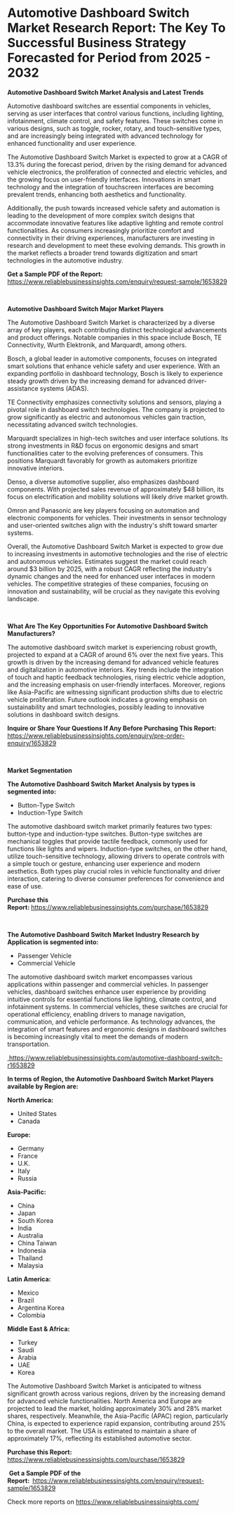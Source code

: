 <p><h1>Automotive Dashboard Switch Market Research Report: The Key To Successful Business Strategy Forecasted for Period from 2025 - 2032</h1></p><p><strong>Automotive Dashboard Switch Market Analysis and Latest Trends</strong></p>
<p><p>Automotive dashboard switches are essential components in vehicles, serving as user interfaces that control various functions, including lighting, infotainment, climate control, and safety features. These switches come in various designs, such as toggle, rocker, rotary, and touch-sensitive types, and are increasingly being integrated with advanced technology for enhanced functionality and user experience.</p><p>The Automotive Dashboard Switch Market is expected to grow at a CAGR of 13.3% during the forecast period, driven by the rising demand for advanced vehicle electronics, the proliferation of connected and electric vehicles, and the growing focus on user-friendly interfaces. Innovations in smart technology and the integration of touchscreen interfaces are becoming prevalent trends, enhancing both aesthetics and functionality.</p><p>Additionally, the push towards increased vehicle safety and automation is leading to the development of more complex switch designs that accommodate innovative features like adaptive lighting and remote control functionalities. As consumers increasingly prioritize comfort and connectivity in their driving experiences, manufacturers are investing in research and development to meet these evolving demands. This growth in the market reflects a broader trend towards digitization and smart technologies in the automotive industry.</p></p>
<p><strong>Get a Sample PDF of the Report:&nbsp;</strong> <a href="https://www.reliablebusinessinsights.com/enquiry/request-sample/1653829?utm_campaign=3062&utm_medium=2&utm_source=Github&utm_content=ia&utm_term=08032025&utm_id=automotive-dashboard-switch">https://www.reliablebusinessinsights.com/enquiry/request-sample/1653829</a></p>
<p>&nbsp;</p>
<p><strong>Automotive Dashboard Switch Major Market Players</strong></p>
<p><p>The Automotive Dashboard Switch Market is characterized by a diverse array of key players, each contributing distinct technological advancements and product offerings. Notable companies in this space include Bosch, TE Connectivity, Wurth Elektronik, and Marquardt, among others.</p><p>Bosch, a global leader in automotive components, focuses on integrated smart solutions that enhance vehicle safety and user experience. With an expanding portfolio in dashboard technology, Bosch is likely to experience steady growth driven by the increasing demand for advanced driver-assistance systems (ADAS).</p><p>TE Connectivity emphasizes connectivity solutions and sensors, playing a pivotal role in dashboard switch technologies. The company is projected to grow significantly as electric and autonomous vehicles gain traction, necessitating advanced switch technologies.</p><p>Marquardt specializes in high-tech switches and user interface solutions. Its strong investments in R&D focus on ergonomic designs and smart functionalities cater to the evolving preferences of consumers. This positions Marquardt favorably for growth as automakers prioritize innovative interiors.</p><p>Denso, a diverse automotive supplier, also emphasizes dashboard components. With projected sales revenue of approximately $48 billion, its focus on electrification and mobility solutions will likely drive market growth.</p><p>Omron and Panasonic are key players focusing on automation and electronic components for vehicles. Their investments in sensor technology and user-oriented switches align with the industry's shift toward smarter systems.</p><p>Overall, the Automotive Dashboard Switch Market is expected to grow due to increasing investments in automotive technologies and the rise of electric and autonomous vehicles. Estimates suggest the market could reach around $3 billion by 2025, with a robust CAGR reflecting the industry's dynamic changes and the need for enhanced user interfaces in modern vehicles. The competitive strategies of these companies, focusing on innovation and sustainability, will be crucial as they navigate this evolving landscape.</p></p>
<p>&nbsp;</p>
<p><strong>What Are The Key Opportunities For Automotive Dashboard Switch Manufacturers?</strong></p>
<p><p>The automotive dashboard switch market is experiencing robust growth, projected to expand at a CAGR of around 6% over the next five years. This growth is driven by the increasing demand for advanced vehicle features and digitalization in automotive interiors. Key trends include the integration of touch and haptic feedback technologies, rising electric vehicle adoption, and the increasing emphasis on user-friendly interfaces. Moreover, regions like Asia-Pacific are witnessing significant production shifts due to electric vehicle proliferation. Future outlook indicates a growing emphasis on sustainability and smart technologies, possibly leading to innovative solutions in dashboard switch designs.</p></p>
<p><strong>Inquire or Share Your Questions If Any Before Purchasing This Report:</strong> <a href="https://www.reliablebusinessinsights.com/enquiry/pre-order-enquiry/1653829?utm_campaign=3062&utm_medium=2&utm_source=Github&utm_content=ia&utm_term=08032025&utm_id=automotive-dashboard-switch">https://www.reliablebusinessinsights.com/enquiry/pre-order-enquiry/1653829</a></p>
<p>&nbsp;</p>
<p><strong>Market Segmentation</strong></p>
<p><strong>The Automotive Dashboard Switch Market Analysis by types is segmented into:</strong></p>
<p><ul><li>Button-Type Switch</li><li>Induction-Type Switch</li></ul></p>
<p><p>The automotive dashboard switch market primarily features two types: button-type and induction-type switches. Button-type switches are mechanical toggles that provide tactile feedback, commonly used for functions like lights and wipers. Induction-type switches, on the other hand, utilize touch-sensitive technology, allowing drivers to operate controls with a simple touch or gesture, enhancing user experience and modern aesthetics. Both types play crucial roles in vehicle functionality and driver interaction, catering to diverse consumer preferences for convenience and ease of use.</p></p>
<p><strong>Purchase this Report:&nbsp;</strong><a href="https://www.reliablebusinessinsights.com/purchase/1653829?utm_campaign=3062&utm_medium=2&utm_source=Github&utm_content=ia&utm_term=08032025&utm_id=automotive-dashboard-switch">https://www.reliablebusinessinsights.com/purchase/1653829</a></p>
<p>&nbsp;</p>
<p><strong>The Automotive Dashboard Switch Market Industry Research by Application is segmented into:</strong></p>
<p><ul><li>Passenger Vehicle</li><li>Commercial Vehicle</li></ul></p>
<p><p>The automotive dashboard switch market encompasses various applications within passenger and commercial vehicles. In passenger vehicles, dashboard switches enhance user experience by providing intuitive controls for essential functions like lighting, climate control, and infotainment systems. In commercial vehicles, these switches are crucial for operational efficiency, enabling drivers to manage navigation, communication, and vehicle performance. As technology advances, the integration of smart features and ergonomic designs in dashboard switches is becoming increasingly vital to meet the demands of modern transportation.</p></p>
<p><a href="https://www.reliablebusinessinsights.com/automotive-dashboard-switch-r1653829?utm_campaign=3062&utm_medium=2&utm_source=Github&utm_content=ia&utm_term=08032025&utm_id=automotive-dashboard-switch">&nbsp;https://www.reliablebusinessinsights.com/automotive-dashboard-switch-r1653829</a></p>
<p><strong>In terms of Region, the Automotive Dashboard Switch Market Players available by Region are:</strong></p>
<p>
    <p> <strong> North America: </strong>
        <ul>
            <li>United States</li>
            <li>Canada</li>
        </ul>
        </p> 
    <p> <strong> Europe: </strong>
        <ul>
            <li>Germany</li>
            <li>France</li>
            <li>U.K.</li>
            <li>Italy</li>
            <li>Russia</li>
        </ul>
        </p> 
    <p> <strong> Asia-Pacific: </strong>
        <ul>
            <li>China</li>
            <li>Japan</li>
            <li>South Korea</li>
            <li>India</li>
            <li>Australia</li>
            <li>China Taiwan</li>
            <li>Indonesia</li>
            <li>Thailand</li>
            <li>Malaysia</li>
        </ul>
        </p> 
    <p> <strong> Latin America: </strong>
        <ul>
            <li>Mexico</li>
            <li>Brazil</li>
            <li>Argentina Korea</li>
            <li>Colombia</li>
        </ul>
        </p> 
    <p> <strong> Middle East & Africa: </strong>
        <ul>
            <li>Turkey</li>
            <li>Saudi</li>
            <li>Arabia</li>
            <li>UAE</li>
            <li>Korea</li>
        </ul>
    </p>
    </p>
<p><p>The Automotive Dashboard Switch Market is anticipated to witness significant growth across various regions, driven by the increasing demand for advanced vehicle functionalities. North America and Europe are projected to lead the market, holding approximately 30% and 28% market shares, respectively. Meanwhile, the Asia-Pacific (APAC) region, particularly China, is expected to experience rapid expansion, contributing around 25% to the overall market. The USA is estimated to maintain a share of approximately 17%, reflecting its established automotive sector.</p></p>
<p><strong>Purchase this Report: </strong><a href="https://www.reliablebusinessinsights.com/purchase/1653829?utm_campaign=3062&utm_medium=2&utm_source=Github&utm_content=ia&utm_term=08032025&utm_id=automotive-dashboard-switch">https://www.reliablebusinessinsights.com/purchase/1653829</a></p>
<p>&nbsp;<strong>Get a Sample PDF of the Report:&nbsp;&nbsp;</strong><a href="https://www.reliablebusinessinsights.com/enquiry/request-sample/1653829?utm_campaign=3062&utm_medium=2&utm_source=Github&utm_content=ia&utm_term=08032025&utm_id=automotive-dashboard-switch">https://www.reliablebusinessinsights.com/enquiry/request-sample/1653829</a></p>
<p><strong></strong></p>
<p>Check more reports on <a href="https://www.reliablebusinessinsights.com/?utm_campaign=3062&utm_medium=2&utm_source=Github&utm_content=ia&utm_term=08032025&utm_id=automotive-dashboard-switch">https://www.reliablebusinessinsights.com/</a></p>